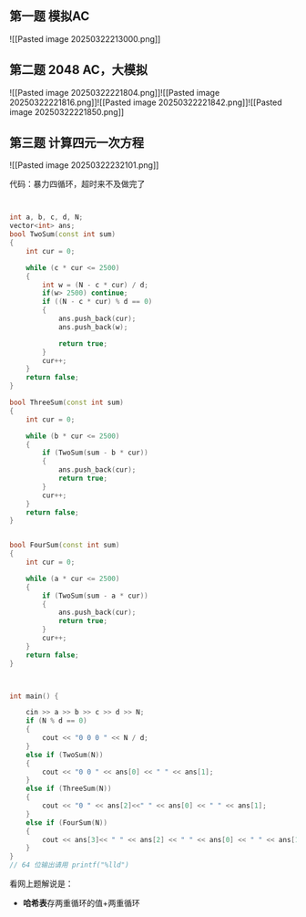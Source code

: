 ## 第一题 模拟AC

![[Pasted image 20250322213000.png]]

## 第二题 2048 AC，大模拟
![[Pasted image 20250322221804.png]]![[Pasted image 20250322221816.png]]![[Pasted image 20250322221842.png]]![[Pasted image 20250322221850.png]]


## 第三题 计算四元一次方程
![[Pasted image 20250322232101.png]]

代码：暴力四循环，超时来不及做完了
```c++


int a, b, c, d, N;
vector<int> ans;
bool TwoSum(const int sum)
{
    int cur = 0;

    while (c * cur <= 2500)
    {
        int w = (N - c * cur) / d;
        if(w> 2500) continue;
        if ((N - c * cur) % d == 0)
        {
            ans.push_back(cur);
            ans.push_back(w);

            return true;
        }
        cur++;
    }
    return false;
}

bool ThreeSum(const int sum)
{
    int cur = 0;

    while (b * cur <= 2500)
    {
        if (TwoSum(sum - b * cur))
        {
            ans.push_back(cur);
            return true;
        }
        cur++;
    }
    return false;
}


bool FourSum(const int sum)
{
    int cur = 0;

    while (a * cur <= 2500)
    {
        if (TwoSum(sum - a * cur))
        {
            ans.push_back(cur);
            return true;
        }
        cur++;
    }
    return false;
}



int main() {

    cin >> a >> b >> c >> d >> N;
    if (N % d == 0)
    {
        cout << "0 0 0 " << N / d;
    }
    else if (TwoSum(N))
    {
        cout << "0 0 " << ans[0] << " " << ans[1];
    }
    else if (ThreeSum(N))
    {
        cout << "0 " << ans[2]<<" " << ans[0] << " " << ans[1];
    }
    else if (FourSum(N))
    {
        cout << ans[3]<< " " << ans[2] << " " << ans[0] << " " << ans[1];
    }
}
// 64 位输出请用 printf("%lld")
```


看网上题解说是：
- **哈希表**存两重循环的值+两重循环